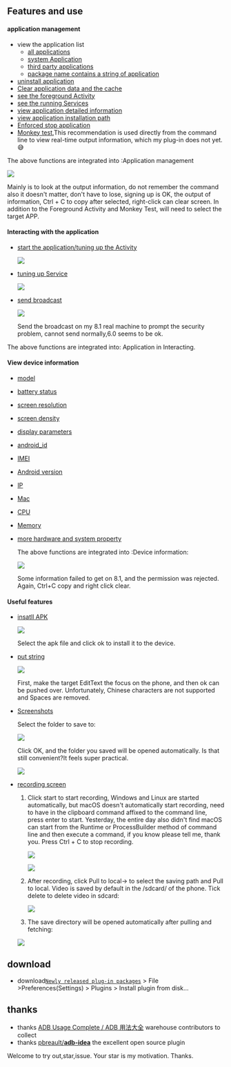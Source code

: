 
## Features and use

#### application management

- view the application list
  - [all applications ](https://github.com/mzlogin/awesome-adb#%E6%89%80%E6%9C%89%E5%BA%94%E7%94%A8)
  - [system Application](https://github.com/mzlogin/awesome-adb#%E7%B3%BB%E7%BB%9F%E5%BA%94%E7%94%A8)
  - [third party applications ](https://github.com/mzlogin/awesome-adb#%E7%AC%AC%E4%B8%89%E6%96%B9%E5%BA%94%E7%94%A8)
  - [package name contains a string of application](https://github.com/mzlogin/awesome-adb#%E5%8C%85%E5%90%8D%E5%8C%85%E5%90%AB%E6%9F%90%E5%AD%97%E7%AC%A6%E4%B8%B2%E7%9A%84%E5%BA%94%E7%94%A8)
- [uninstall application](https://github.com/mzlogin/awesome-adb#%E5%8D%B8%E8%BD%BD%E5%BA%94%E7%94%A8)
- [Clear application data and the cache](https://github.com/mzlogin/awesome-adb#%E6%B8%85%E9%99%A4%E5%BA%94%E7%94%A8%E6%95%B0%E6%8D%AE%E4%B8%8E%E7%BC%93%E5%AD%98)
- [see the foreground  Activity](https://github.com/mzlogin/awesome-adb#%E6%9F%A5%E7%9C%8B%E5%89%8D%E5%8F%B0-activity)
- [see the running Services](https://github.com/mzlogin/awesome-adb#%E6%9F%A5%E7%9C%8B%E6%AD%A3%E5%9C%A8%E8%BF%90%E8%A1%8C%E7%9A%84-services)
- [view application detailed information](https://github.com/mzlogin/awesome-adb#%E6%9F%A5%E7%9C%8B%E5%BA%94%E7%94%A8%E8%AF%A6%E7%BB%86%E4%BF%A1%E6%81%AF)
- [view application installation path](https://github.com/mzlogin/awesome-adb#%E6%9F%A5%E7%9C%8B%E5%BA%94%E7%94%A8%E5%AE%89%E8%A3%85%E8%B7%AF%E5%BE%84)
- [Enforced stop application](https://github.com/mzlogin/awesome-adb#%E5%BC%BA%E5%88%B6%E5%81%9C%E6%AD%A2%E5%BA%94%E7%94%A8)
- [ Monkey test](https://github.com/mzlogin/awesome-adb#%E4%BD%BF%E7%94%A8-monkey-%E8%BF%9B%E8%A1%8C%E5%8E%8B%E5%8A%9B%E6%B5%8B%E8%AF%95),This recommendation is used directly from the command line to view real-time output information, which my plug-in does not yet.😅

The above functions are integrated into :Application management

![](website/appManagement.png)

Mainly is to look at the output information, do not remember the command also it doesn't matter, don't have to lose, signing up is OK, the output of information, Ctrl + C to copy after selected, right-click can clear screen. In addition to the Foreground Activity and Monkey Test, will need to select the target APP.
#### Interacting with the application

- [start the application/tuning up the Activity](https://github.com/mzlogin/awesome-adb#%E5%90%AF%E5%8A%A8%E5%BA%94%E7%94%A8-%E8%B0%83%E8%B5%B7-activity)

  ![](website/startActivity.png)

- [tuning up Service](https://github.com/mzlogin/awesome-adb#%E8%B0%83%E8%B5%B7-service)

  ![](website/startService.png)

- [send broadcast](https://github.com/mzlogin/awesome-adb#%E5%8F%91%E9%80%81%E5%B9%BF%E6%92%AD)

  ![](website/sendBroadcast.png)

  Send the broadcast on my 8.1 real machine to prompt the security problem, cannot send normally,6.0 seems to be ok.

The above functions are integrated into: Application in Interacting.

#### View device information

- [model](https://github.com/mzlogin/awesome-adb#%E5%9E%8B%E5%8F%B7)

- [battery status](https://github.com/mzlogin/awesome-adb#%E7%94%B5%E6%B1%A0%E7%8A%B6%E5%86%B5)

- [screen resolution](https://github.com/mzlogin/awesome-adb#%E5%B1%8F%E5%B9%95%E5%88%86%E8%BE%A8%E7%8E%87)

- [screen density](https://github.com/mzlogin/awesome-adb#%E5%B1%8F%E5%B9%95%E5%AF%86%E5%BA%A6)

- [display parameters](https://github.com/mzlogin/awesome-adb#%E6%98%BE%E7%A4%BA%E5%B1%8F%E5%8F%82%E6%95%B0)

- [android_id](https://github.com/mzlogin/awesome-adb#android_id)

- [IMEI](https://github.com/mzlogin/awesome-adb#imei)

- [Android version ](https://github.com/mzlogin/awesome-adb#android-%E7%B3%BB%E7%BB%9F%E7%89%88%E6%9C%AC)

- [IP](https://github.com/mzlogin/awesome-adb#ip-%E5%9C%B0%E5%9D%80)

- [Mac](https://github.com/mzlogin/awesome-adb#mac-%E5%9C%B0%E5%9D%80)

- [CPU](https://github.com/mzlogin/awesome-adb#cpu-%E4%BF%A1%E6%81%AF)

- [Memory ](https://github.com/mzlogin/awesome-adb#%E5%86%85%E5%AD%98%E4%BF%A1%E6%81%AF)

- [more hardware and system property](https://github.com/mzlogin/awesome-adb#%E6%9B%B4%E5%A4%9A%E7%A1%AC%E4%BB%B6%E4%B8%8E%E7%B3%BB%E7%BB%9F%E5%B1%9E%E6%80%A7)

  The above functions are integrated into :Device information:

  ![](website/deviceInfo.png)

  Some information failed to get on 8.1, and the permission was rejected. Again, Ctrl+C copy and right click clear.

#### Useful features

- [insatll APK](https://github.com/mzlogin/awesome-adb#%E5%AE%89%E8%A3%85-apk)

  ![](website/installApk.png)

  Select the apk file and click ok to install it to the device.

- [put string](https://github.com/mzlogin/awesome-adb#%E8%BE%93%E5%85%A5%E6%96%87%E6%9C%AC)

  ![](website/putString.png)

  First, make the target EditText the focus on the phone, and then ok can be pushed over. Unfortunately, Chinese characters are not supported and Spaces are removed.

- [Screenshots ](https://github.com/mzlogin/awesome-adb#%E5%B1%8F%E5%B9%95%E6%88%AA%E5%9B%BE)

  Select the folder to save to:

  ![](website/capture1.png)

  Click OK, and the folder you saved will be opened automatically. Is that still convenient?It feels super practical.

  ![](website/capture2.png)

- [recording screen](https://github.com/mzlogin/awesome-adb#%E5%BD%95%E5%88%B6%E5%B1%8F%E5%B9%95)

  1. Click start to start recording, Windows and Linux are started automatically, but macOS doesn't automatically start recording, need to have in the clipboard command affixed to the command line, press enter to start. Yesterday, the entire day also didn't find macOS can start from the Runtime or ProcessBuilder method of command line and then execute a command, if you know please tell me, thank you. Press Ctrl + C to stop recording.

     ![](website/record2.png)

     ![](website/record4.png)

  2. After recording, click Pull to local-> to select the saving path and Pull to local. Video is saved by default in the /sdcard/ of the phone. Tick delete to delete video in sdcard:

     ![](website/record1.png)

  3.  The save directory will be opened automatically after pulling and fetching:


  ![](website/record3.png)

## download

- download[`Newly released plug-in packages`](https://github.com/longforus/adb-idea/releases) > File >Preferences(Settings) > Plugins > Install plugin from disk...

## thanks

- thanks  [ADB Usage Complete / ADB 用法大全](https://github.com/mzlogin/awesome-adb) warehouse contributors to collect
- thanks [pbreault/**adb-idea**](https://github.com/pbreault/adb-idea) the excellent open source plugin


Welcome to try out,star,issue. Your star is my motivation. Thanks.